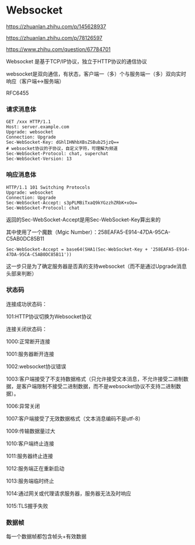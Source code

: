 # Websocket

https://zhuanlan.zhihu.com/p/145628937

https://zhuanlan.zhihu.com/p/78126597

https://www.zhihu.com/question/67784701

Websocket 是基于TCP/IP协议，独立于HTTP协议的通信协议

websocket是双向通信，有状态，客户端一（多）个与服务端一（多）双向实时响应（客户端↔️服务端）

RFC6455

### 请求消息体

```
GET /xxx HTTP/1.1
Host: server.example.com
Upgrade: websocket
Connection: Upgrade
Sec-WebSocket-Key: dGhlIHNhbXBsZSBub25jzQ==
# websocket协议的子协议，自定义字符，可理解为频道
Sec-WebSocket-Protocol: chat, superchat
Sec-WebSocket-Version: 13
```

### 响应消息体

```
HTTP/1.1 101 Switching Protocols
Upgrade: websocket
Connection: Upgrade
Sec-WebSocket-Accept: s3pPLMBiTxaQ9kYGzzhZRbK+xOo=
Sec-WebSocket-Protocol: chat
```

返回的Sec-WebSocket-Accept是用Sec-WebSocket-Key算出来的

其中使用了一个魔数（Mgic Number）：258EAFA5-E914-47DA-95CA-C5AB0DC85B11

```
Sec-WebSocket-Accept = base64(SHA1(Sec-WebSocket-Key + '258EAFA5-E914-47DA-95CA-C5AB0DC85B11'))
```

这一步只是为了确定服务器是否真的支持websocket（而不是通过Upgrade消息头部来判断）

### 状态码

连接成功状态码：

101:HTTP协议切换为Websocket协议

连接关闭状态码：

1000:正常断开连接

1001:服务器断开连接

1002:websocket协议错误

1003:客户端接受了不支持数据格式（只允许接受文本消息，不允许接受二进制数据，是客户端限制不接受二进制数据，而不是websocket协议不支持二进制数据）。

1006:异常关闭

1007:客户端接受了无效数据格式（文本消息编码不是utf-8）

1009:传输数据量过大

1010:客户端终止连接

1011:服务器终止连接

1012:服务端正在重新启动

1013:服务端临时终止

1014:通过网关或代理请求服务器，服务器无法及时响应

1015:TLS握手失败



### 数据帧

每一个数据帧都包含帧头+有效数据
